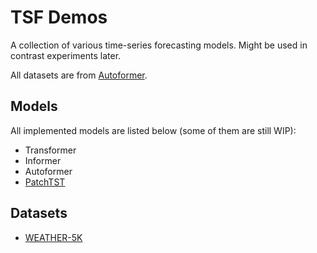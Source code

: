 # TSF Demos

A collection of various time-series forecasting models. Might be used in contrast experiments later.

All datasets are from [Autoformer](https://drive.google.com/drive/folders/1ZOYpTUa82_jCcxIdTmyr0LXQfvaM9vIy).

## Models

All implemented models are listed below (some of them are still WIP):

* Transformer
* Informer
* Autoformer
* [PatchTST](https://arxiv.org/abs/2211.14730)


## Datasets

* [WEATHER-5K](https://github.com/taohan10200/WEATHER-5K)